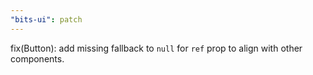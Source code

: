 ```yaml
---
"bits-ui": patch
---
```


fix(Button): add missing fallback to `null` for `ref` prop to align with other components.